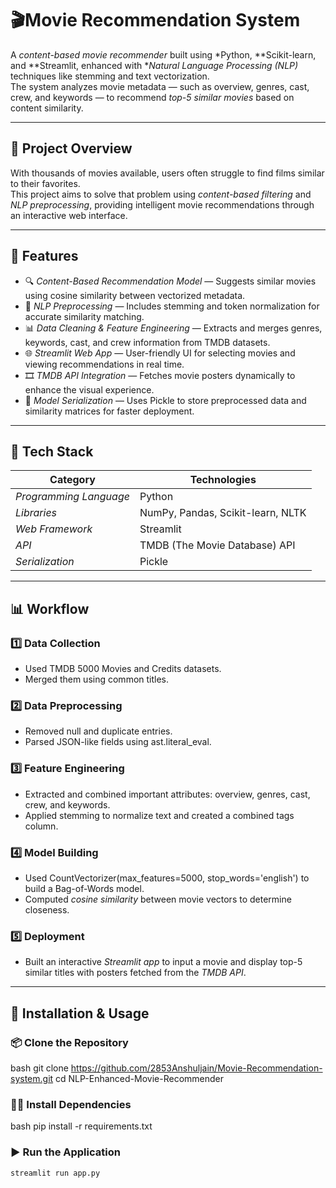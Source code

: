 # 🎬Movie Recommendation System

A *content-based movie recommender* built using *Python, **Scikit-learn, and **Streamlit, enhanced with **Natural Language Processing (NLP)* techniques like stemming and text vectorization.  
The system analyzes movie metadata — such as overview, genres, cast, crew, and keywords — to recommend *top-5 similar movies* based on content similarity.

---

## 🧠 Project Overview

With thousands of movies available, users often struggle to find films similar to their favorites.  
This project aims to solve that problem using *content-based filtering* and *NLP preprocessing*, providing intelligent movie recommendations through an interactive web interface.

---

## 🚀 Features

- 🔍 *Content-Based Recommendation Model* — Suggests similar movies using cosine similarity between vectorized metadata.  
- 🧩 *NLP Preprocessing* — Includes stemming and token normalization for accurate similarity matching.  
- 📊 *Data Cleaning & Feature Engineering* — Extracts and merges genres, keywords, cast, and crew information from TMDB datasets.  
- 🌐 *Streamlit Web App* — User-friendly UI for selecting movies and viewing recommendations in real time.  
- 🎞 *TMDB API Integration* — Fetches movie posters dynamically to enhance the visual experience.  
- 💾 *Model Serialization* — Uses Pickle to store preprocessed data and similarity matrices for faster deployment.

---

## 🧩 Tech Stack

| Category | Technologies |
|-----------|---------------|
| *Programming Language* | Python |
| *Libraries* | NumPy, Pandas, Scikit-learn, NLTK |
| *Web Framework* | Streamlit |
| *API* | TMDB (The Movie Database) API |
| *Serialization* | Pickle |

---

## 📊 Workflow

### 1️⃣ Data Collection  
- Used TMDB 5000 Movies and Credits datasets.  
- Merged them using common titles.  

### 2️⃣ Data Preprocessing  
- Removed null and duplicate entries.  
- Parsed JSON-like fields using ast.literal_eval.

### 3️⃣ Feature Engineering  
- Extracted and combined important attributes: overview, genres, cast, crew, and keywords.  
- Applied stemming to normalize text and created a combined tags column.  

### 4️⃣ Model Building  
- Used CountVectorizer(max_features=5000, stop_words='english') to build a Bag-of-Words model.  
- Computed *cosine similarity* between movie vectors to determine closeness.  

### 5️⃣ Deployment  
- Built an interactive *Streamlit app* to input a movie and display top-5 similar titles with posters fetched from the *TMDB API*.  

---

## 🧰 Installation & Usage

### 📦 Clone the Repository
bash
git clone https://github.com/2853Anshuljain/Movie-Recommendation-system.git
cd NLP-Enhanced-Movie-Recommender


### 🧑‍💻 Install Dependencies
bash
pip install -r requirements.txt


### ▶ Run the Application
```bash
streamlit run app.py
